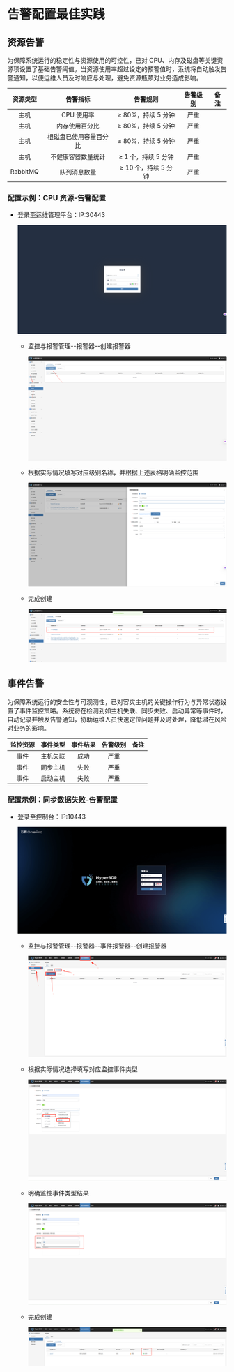 # 告警配置最佳实践

## 资源告警

为保障系统运行的稳定性与资源使用的可控性，已对 CPU、内存及磁盘等关键资源项设置了基础告警阈值。当资源使用率超过设定的预警值时，系统将自动触发告警通知，以便运维人员及时响应与处理，避免资源瓶颈对业务造成影响。


| 资源类型 | 告警指标               | 告警规则               | 告警级别 | 备注 |
|:--------:|:----------------------:|:----------------------:|:--------:|:----:|
| 主机     | CPU 使用率             | ≥ 80%，持续 5 分钟     | 严重     |      |
| 主机     | 内存使用百分比         | ≥ 80%，持续 5 分钟     | 严重     |      |
| 主机     | 根磁盘已使用容量百分比 | ≥ 80%，持续 5 分钟     | 严重     |      |
| 主机     | 不健康容器数量统计     | ≥ 1 个，持续 5 分钟    | 严重     |      |
| RabbitMQ | 队列消息数量           | ≥ 10 个，持续 5 分钟   | 严重     |      |



### 配置示例：CPU 资源-告警配置

* 登录至运维管理平台：IP:30443

  ![](./image/alarmconfigurationbestpractices-resourcealert-1.png)

  * 监控与报警管理--报警器--创建报警器

    ![](./image/alarmconfigurationbestpractices-resourcealert-2.png)

  * 根据实际情况填写对应级别名称，并根据上述表格明确监控范围

    ![](./image/alarmconfigurationbestpractices-resourcealert-3.png)

  * 完成创建

    ![](./image/alarmconfigurationbestpractices-resourcealert-4.png)

## 事件告警

为保障系统运行的安全性与可观测性，已对容灾主机的关键操作行为与异常状态设置了事件监控策略。系统将在检测到如主机失联、同步失败、启动异常等事件时，自动记录并触发告警通知，协助运维人员快速定位问题并及时处理，降低潜在风险对业务的影响。


<div class="table-center">

| 监控资源 | 事件类型 | 事件结果 | 告警级别 | 备注 |
|:--------:|:--------:|:--------:|:--------:|:----:|
| 事件     | 主机失联 | 成功     | 严重     |      |
| 事件     | 同步主机 | 失败     | 严重     |      |
| 事件     | 启动主机 | 失败     | 严重     |      |

</div>

### 配置示例：同步数据失败-告警配置

* 登录至控制台：IP:10443

  ![](./image/alarmconfigurationbestpractices-anincidentalarm-1.png)

  * 监控与报警管理--报警器--事件报警器--创建报警器

    ![](./image/alarmconfigurationbestpractices-anincidentalarm-2.png)

  * 根据实际情况选择填写对应监控事件类型

    ![](./image/alarmconfigurationbestpractices-anincidentalarm-3.png)

  * 明确监控事件类型结果

    ![](./image/alarmconfigurationbestpractices-anincidentalarm-4.png)

  * 完成创建

    ![](./image/alarmconfigurationbestpractices-anincidentalarm-5.png)